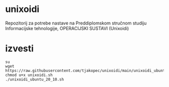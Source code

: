 # unixoidi
Repozitorij za potrebe nastave na Preddiplomskom stručnom studiju Informacijske tehnologije, OPERACIJSKI SUSTAVI (Unixoidi)

# izvesti
```
su
wget https://raw.githubusercontent.com/tjakopec/unixoidi/main/unixoidi_ubuntu_20_10.sh
chmod u+x unixoidi.sh
./unixoidi_ubuntu_20_10.sh
```